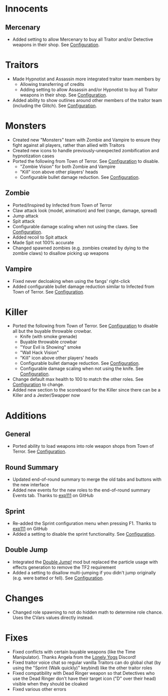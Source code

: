# Innocents
## Mercenary
- Added setting to allow Mercenary to buy all Traitor and/or Detective weapons in their shop. See [Configuration](CONVARS.md).

# Traitors
- Made Hypnotist and Assassin more integrated traitor team members by
  - Allowing transferring of credits
  - Adding setting to allow Assassin and/or Hypnotist to buy all Traitor weapons in their shop. See [Configuration](CONVARS.md).
- Added ability to show outlines around other members of the traitor team (including the Glitch). See [Configuration](CONVARS.md).

# Monsters
- Created new "Monsters" team with Zombie and Vampire to ensure they fight against all players, rather than allied with Traitors
- Created new icons to handle previously-unexpected zombification and hypnotization cases
- Ported the following from Town of Terror. See [Configuration](CONVARS.md) to disable.
  - "Zombie Vision" for both Zombie and Vampire
  - "Kill" icon above other players' heads
  - Configurable bullet damage reduction. See [Configuration](CONVARS.md).

## Zombie
- Ported/Inspired by Infected from Town of Terror
 - Claw attack look (model, animation) and feel (range, damage, spread)
 - Jump attack
 - Spit attack
 - Configurable damage scaling when not using the claws. See [Configuration](CONVARS.md).
- Added recoil to Spit attack
- Made Spit not 100% accurate
- Changed spawned zombies (e.g. zombies created by dying to the zombie claws) to disallow picking up weapons

## Vampire
- Fixed never decloaking when using the fangs' right-click
- Added configurable bullet damage reduction similar to Infected from Town of Terror. See [Configuration](CONVARS.md).

# Killer
- Ported the following from Town of Terror. See [Configuration](CONVARS.md) to disable all but the buyable throwable crowbar.
  - Knife (with smoke grenade)
  - Buyable throwable crowbar
  - "Your Evil is Showing" smoke
  - "Wall Hack Vision"
  - "Kill" icon above other players' heads
  - Configurable bullet damage reduction. See [Configuration](CONVARS.md).
  - Configurable damage scaling when not using the knife. See [Configuration](CONVARS.md).
- Change default max health to 100 to match the other roles. See [Configuration](CONVARS.md) to change.
- Added new section to the scoreboard for the Killer since there can be a Killer and a Jester/Swapper now

# Additions
## General
- Ported ability to load weapons into role weapon shops from Town of Terror. See [Configuration](CONVARS.md).

## Round Summary
- Updated end-of-round summary to merge the old tabs and buttons with the new interface
- Added new events for the new roles to the end-of-round summary Events tab. Thanks to [exp111](https://github.com/exp111/TTT-Custom-Roles/) on GitHub

## Sprint
- Re-added the Sprint configuration menu when pressing F1. Thanks to [exp111](https://github.com/exp111/TTT-Custom-Roles/) on GitHub
- Added a setting to disable the sprint functionality. See [Configuration](CONVARS.md).

## Double Jump
- Integrated the [Double Jump!](https://steamcommunity.com/sharedfiles/filedetails/?id=284538302) mod but replaced the particle usage with effects generation to remove the TF2 requirement
- Added a setting to disallow multi-jumping if you didn't jump originally (e.g. were batted or fell). See [Configuration](CONVARS.md).

# Changes
- Changed role spawning to not do hidden math to determine role chance. Uses the CVars values directly instead.

# Fixes
- Fixed conflicts with certain buyable weapons (like the Time Manipulator). Thanks Angela from the [Lonely Yogs](https://lonely-yogs.co.uk/) Discord!
- Fixed traitor voice chat so regular vanilla Traitors can do global chat (by using the "Sprint (Walk quickly)" keybind) like the other traitor roles
- Fixed compatibility with Dead Ringer weapon so that Detectives who use the Dead Ringer don't have their target icon ("D" over their head) visible when they should be cloaked
- Fixed various other errors
